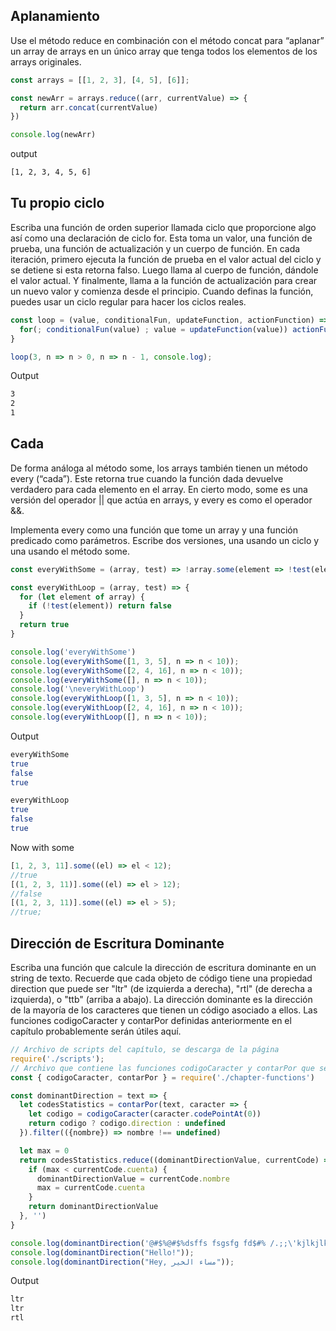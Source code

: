 ## Aplanamiento

Use el método reduce en combinación con el método concat para “aplanar” un array de arrays en un único array que tenga todos los elementos de los arrays
originales.

```js
const arrays = [[1, 2, 3], [4, 5], [6]];

const newArr = arrays.reduce((arr, currentValue) => {
  return arr.concat(currentValue)
})

console.log(newArr)
```

output

```bash
[1, 2, 3, 4, 5, 6]
```

## Tu propio ciclo

Escriba una función de orden superior llamada ciclo que proporcione algo así como una declaración de ciclo for. Esta toma un valor, una función de prueba, una función de actualización y un cuerpo de función. En cada iteración, primero ejecuta la función de prueba en el valor actual del ciclo y se detiene si esta retorna falso. Luego llama al cuerpo de función, dándole el valor actual. Y finalmente, llama a la función de actualización para crear un nuevo valor y comienza desde el principio.
Cuando definas la función, puedes usar un ciclo regular para hacer los ciclos reales.

```js
const loop = (value, conditionalFun, updateFunction, actionFunction) => {
  for(; conditionalFun(value) ; value = updateFunction(value)) actionFunction(value)
}

loop(3, n => n > 0, n => n - 1, console.log);
```

Output

```bash
3
2
1
```

## Cada

De forma análoga al método some, los arrays también tienen un método every (“cada”). Este retorna true cuando la función dada devuelve verdadero para cada elemento en el array. En cierto modo, some es una versión del operador
|| que actúa en arrays, y every es como el operador &&.

Implementa every como una función que tome un array y una función predicado como parámetros. Escribe dos versiones, una usando un ciclo y una usando el método some.

```js
const everyWithSome = (array, test) => !array.some(element => !test(element))

const everyWithLoop = (array, test) => {
  for (let element of array) {
    if (!test(element)) return false
  }
  return true
}

console.log('everyWithSome')
console.log(everyWithSome([1, 3, 5], n => n < 10));
console.log(everyWithSome([2, 4, 16], n => n < 10));
console.log(everyWithSome([], n => n < 10));
console.log('\neveryWithLoop')
console.log(everyWithLoop([1, 3, 5], n => n < 10));
console.log(everyWithLoop([2, 4, 16], n => n < 10));
console.log(everyWithLoop([], n => n < 10));
```

Output

```bash
everyWithSome
true
false
true

everyWithLoop
true
false
true
```

Now with some

```js
[1, 2, 3, 11].some((el) => el < 12);
//true
[(1, 2, 3, 11)].some((el) => el > 12);
//false
[(1, 2, 3, 11)].some((el) => el > 5);
//true;
```

## Dirección de Escritura Dominante

Escriba una función que calcule la dirección de escritura dominante en un string de texto. Recuerde que cada objeto de código tiene una propiedad direction
que puede ser "ltr" (de izquierda a derecha), "rtl" (de derecha a izquierda), o "ttb" (arriba a abajo).
La dirección dominante es la dirección de la mayoría de los caracteres que tienen un código asociado a ellos. Las funciones codigoCaracter y contarPor definidas anteriormente en el capítulo probablemente serán útiles aquí.

```js
// Archivo de scripts del capítulo, se descarga de la página
require('./scripts');
// Archivo que contiene las funciones codigoCaracter y contarPor que se encontraban en la lectura del capítulo
const { codigoCaracter, contarPor } = require('./chapter-functions')

const dominantDirection = text => {
  let codesStatistics = contarPor(text, caracter => {
    let codigo = codigoCaracter(caracter.codePointAt(0))
    return codigo ? codigo.direction : undefined
  }).filter(({nombre}) => nombre !== undefined)

  let max = 0
  return codesStatistics.reduce((dominantDirectionValue, currentCode) => {
    if (max < currentCode.cuenta) {
      dominantDirectionValue = currentCode.nombre
      max = currentCode.cuenta
    }
    return dominantDirectionValue
  }, '')
}

console.log(dominantDirection('@#$%@#$%dsffs fsgsfg fd$#% /.;;\'kjlkjlkjlkj@# ~~'))
console.log(dominantDirection("Hello!"));
console.log(dominantDirection("Hey, مساء الخير"));
```

Output

```bash
ltr
ltr
rtl
```